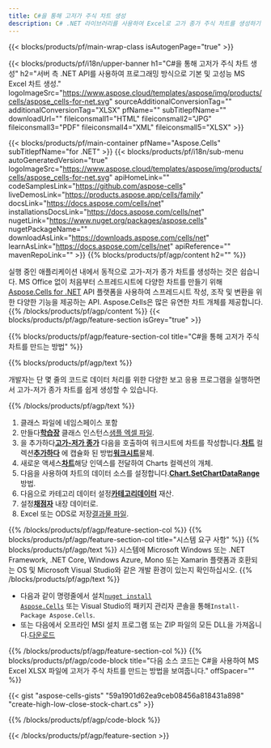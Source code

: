 ```yaml
---
title: C#을 통해 고저가 주식 차트 생성
description: C# .NET 라이브러리를 사용하여 Excel로 고가 종가 주식 차트를 생성하기 위한 샘플 코드. 이 코드를 사용하여 VB.NET, Asp.NET 또는 .NET 기반 응용 프로그램 내에서 MS Excel에 고가 종가 주식 차트를 생성합니다.
---
```

{{< blocks/products/pf/main-wrap-class isAutogenPage="true" >}}

{{< blocks/products/pf/i18n/upper-banner h1="C#을 통해 고저가 주식 차트 생성" h2="서버 측 .NET API를 사용하여 프로그래밍 방식으로 기본 및 고성능 MS Excel 차트 생성." logoImageSrc="https://www.aspose.cloud/templates/aspose/img/products/cells/aspose_cells-for-net.svg" sourceAdditionalConversionTag="" additionalConversionTag="XLSX" pfName="" subTitlepfName="" downloadUrl="" fileiconsmall1="HTML" fileiconsmall2="JPG" fileiconsmall3="PDF" fileiconsmall4="XML" fileiconsmall5="XLSX" >}}

{{< blocks/products/pf/main-container pfName="Aspose.Cells" subTitlepfName="for .NET" >}}
{{< blocks/products/pf/i18n/sub-menu autoGeneratedVersion="true" logoImageSrc="https://www.aspose.cloud/templates/aspose/img/products/cells/aspose_cells-for-net.svg" apiHomeLink="" codeSamplesLink="https://github.com/aspose-cells" liveDemosLink="https://products.aspose.app/cells/family" docsLink="https://docs.aspose.com/cells/net" installationsDocsLink="https://docs.aspose.com/cells/net" nugetLink="https://www.nuget.org/packages/aspose.cells" nugetPackageName="" downloadAsLink="https://downloads.aspose.com/cells/net" learnAsLink="https://docs.aspose.com/cells/net" apiReference="" mavenRepoLink="" >}}
{{% blocks/products/pf/agp/content h2="" %}}

실행 중인 애플리케이션 내에서 동적으로 고가-저가 종가 차트를 생성하는 것은 쉽습니다. MS Office 없이 처음부터 스프레드시트에 다양한 차트를 만들기 위해[Aspose.Cells for .NET](https://products.aspose.com/cells/net) API 플랫폼을 사용하여 스프레드시트 작성, 조작 및 변환을 위한 다양한 기능을 제공하는 API. Aspose.Cells은 많은 유연한 차트 개체를 제공합니다.
{{% /blocks/products/pf/agp/content %}}
{{< blocks/products/pf/agp/feature-section isGrey="true" >}}

{{% blocks/products/pf/agp/feature-section-col title="C#을 통해 고저가 주식 차트를 만드는 방법" %}}

{{% blocks/products/pf/agp/text %}}

개발자는 단 몇 줄의 코드로 데이터 처리를 위한 다양한 보고 응용 프로그램을 실행하면서 고가-저가 종가 차트를 쉽게 생성할 수 있습니다.

{{% /blocks/products/pf/agp/text %}}

1. 클래스 파일에 네임스페이스 포함
1.  만들다[**학습장**](https://reference.aspose.com/cells/net/aspose.cells/workbook) 클래스 인스턴스[샘플 엑셀 파일](High-Low-Close.xlsx).
1.  을 추가하다[**고가-저가 종가**](https://reference.aspose.com/cells/net/aspose.cells.charts/charttype) 다음을 호출하여 워크시트에 차트를 작성합니다.[**차트**](https://reference.aspose.com/cells/net/aspose.cells.charts/chartcollection) 컬렉션[**추가하다**](https://reference.aspose.com/cells/net/aspose.cells.charts/chartcollection/methods/add) 에 캡슐화 된 방법[**워크시트**](https://reference.aspose.com/cells/net/aspose.cells/worksheet)물체.
1.  새로운 액세스[**차트**](https://reference.aspose.com/cells/net/aspose.cells.charts/chart)해당 인덱스를 전달하여 Charts 컬렉션의 개체.
1.  다음을 사용하여 차트의 데이터 소스를 설정합니다.[**Chart.SetChartDataRange**](https://reference.aspose.com/cells/net/aspose.cells.charts/chart/methods/setchartdatarange) 방법.
1.  다음으로 카테고리 데이터 설정[**카테고리데이터**](https://reference.aspose.com/cells/net/aspose.cells.charts/seriescollection/categorydata/) 재산.
1.  설정[**채점자**](https://reference.aspose.com/cells/net/aspose.cells.charts/series/marker/) 내장 데이터로.
1.  Excel 또는 ODS로 저장[결과물 파일](out.xlsx).

{{% /blocks/products/pf/agp/feature-section-col %}}
{{% blocks/products/pf/agp/feature-section-col title="시스템 요구 사항" %}}
{{% blocks/products/pf/agp/text %}}
시스템에 Microsoft Windows 또는 .NET Framework, .NET Core, Windows Azure, Mono 또는 Xamarin 플랫폼과 호환되는 OS 및 Microsoft Visual Studio와 같은 개발 환경이 있는지 확인하십시오.
{{% /blocks/products/pf/agp/text %}}
-  다음과 같이 명령줄에서 설치<code><a href="https://downloads.aspose.com/cells/net">nuget install Aspose.Cells</a></code> 또는 Visual Studio의 패키지 관리자 콘솔을 통해<code>Install-Package Aspose.Cells</code>.
-  또는 다음에서 오프라인 MSI 설치 프로그램 또는 ZIP 파일의 모든 DLL을 가져옵니다.<a href="https://downloads.aspose.com/cells/net">다운로드</a>

{{% /blocks/products/pf/agp/feature-section-col %}}
{{% blocks/products/pf/agp/code-block title="다음 소스 코드는 C#을 사용하여 MS Excel XLSX 파일에 고저가 주식 차트를 만드는 방법을 보여줍니다." offSpacer="" %}}

{{< gist "aspose-cells-gists" "59a1901d62ea9ceb08456a818431a898" "create-high-low-close-stock-chart.cs" >}}

{{% /blocks/products/pf/agp/code-block %}}

{{< /blocks/products/pf/agp/feature-section >}}

<!-- aboutfile Starts -->
